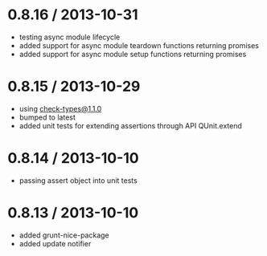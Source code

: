 
0.8.16 / 2013-10-31
==================

  * testing async module lifecycle
  * added support for async module teardown functions returning promises
  * added support for async module setup functions returning promises

0.8.15 / 2013-10-29
==================

  * using check-types@1.1.0
  * bumped to latest
  * added unit tests for extending assertions through API QUnit.extend

0.8.14 / 2013-10-10
==================

  * passing assert object into unit tests

0.8.13 / 2013-10-10
==================

  * added grunt-nice-package
  * added update notifier

